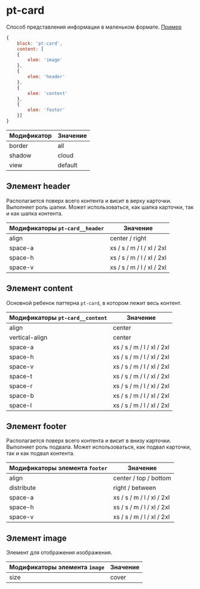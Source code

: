 # pt-card

Способ представления информации в маленьком формате. [Пример](https://codepen.io/whitepapertools/pen/6dfa7d09f4c412333aa70bf475064679/)

```js
{
	block: 'pt-card',
	content: [
	{
		elem: 'image'
	},
	{
		elem: 'header'
	},
	{
		elem: 'content'
	},
	{
		elem: 'footer'
	}]
}
```

Модификатор | Значение
----------- | ----------
border      | all
shadow      | cloud
view        | default

## Элемент header

Располагается поверх всего контента и висит в верху карточки. Выполняет роль шапки. Может использоваться, как шапка карточки, так и как шапка контента.

Модификаторы `pt-card__header` | Значение
------------------------------ | -------------------------
align                          | center / right
space-a                        | xs / s / m / l / xl / 2xl
space-h                        | xs / s / m / l / xl / 2xl
space-v                        | xs / s / m / l / xl / 2xl

## Элемент content

Основной ребенок паттерна `pt-card`, в котором лежит весь контент.

Модификаторы `pt-card__content` | Значение
------------------------------- | -------------------------
align                           | center
vertical-align                  | center
space-a                         | xs / s / m / l / xl / 2xl
space-h                         | xs / s / m / l / xl / 2xl
space-v                         | xs / s / m / l / xl / 2xl
space-t                         | xs / s / m / l / xl / 2xl
space-r                         | xs / s / m / l / xl / 2xl
space-b                         | xs / s / m / l / xl / 2xl
space-l                         | xs / s / m / l / xl / 2xl

## Элемент footer

Располагается поверх всего контента и висит в внизу карточки. Выполняет роль подвала. Может использоваться, как подвал карточки, так и как подвал контента.

Модификаторы элемента `footer`  | Значение
------------------------------- | -------------------------
align                           | center / top / bottom
distribute                      | right / between
space-a                         | xs / s / m / l / xl / 2xl
space-h                         | xs / s / m / l / xl / 2xl
space-v                         | xs / s / m / l / xl / 2xl

## Элемент image

Элемент для отображения изображения.

Модификаторы элемента `image` | Значение
----------------------------- | -------------
size                          | cover